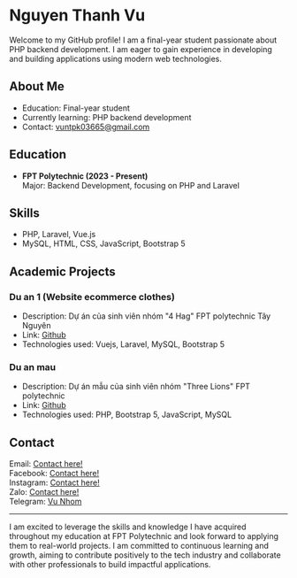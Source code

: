# Nguyen Thanh Vu

Welcome to my GitHub profile! I am a final-year student passionate about PHP backend development. I am eager to gain experience in developing and building applications using modern web technologies.

## About Me

- Education: Final-year student
- Currently learning: PHP backend development
- Contact: vuntpk03665@gmail.com

## Education
- <b>FPT Polytechnic (2023 - Present)</b></br>
  Major: Backend Development, focusing on PHP and Laravel

## Skills

- PHP, Laravel, Vue.js
- MySQL, HTML, CSS, JavaScript, Bootstrap 5

## Academic Projects

### Du an 1 (Website ecommerce clothes)
- Description: Dự án của sinh viên nhóm "4 Hag" FPT polytechnic Tây Nguyên
- Link: <a href="https://github.com/ngthanhvu/du-an-1-fall2024">Github</a>
- Technologies used: Vuejs, Laravel, MySQL, Bootstrap 5

### Du an mau
- Description: Dự án mẫu của sinh viên nhóm "Three Lions" FPT polytechnic
- Link: <a href="https://github.com/ngthanhvu/du-an-mau-summer2024">Github</a>
- Technologies used: PHP, Bootstrap 5, JavaScript, MySQL

## Contact

Email: <a href="mailto:vuntpk03665@gmail.com">Contact here!</a></br>
Facebook: <a href="https://facebook.com/thanhvu.user">Contact here!</a></br>
Instagram: <a href="https://instagram.com/ngthanhvu._">Contact here!</a></br>
Zalo: <a href="https://zalo.me/0837497372">Contact here!</a></br>
Telegram: <a href="https://t.me/@ngthanhvu">Vu Nhom</a></br>

---
I am excited to leverage the skills and knowledge I have acquired throughout my education at FPT Polytechnic and look forward to applying them to real-world projects. I am committed to continuous learning and growth, aiming to contribute positively to the tech industry and collaborate with other professionals to build impactful applications.
